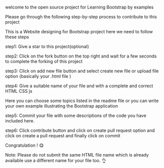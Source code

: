 welcome to the open source project for Learning Bootstrap by examples

Please go through the following step-by-step process to contribute to this project

This is a Website designing for Bootstrap project here we need to follow these steps

step1: Give a star to this project(optional)

step2: Click on the fork button on the top right and wait for a few seconds to complete the forking of this project

step3: Click on add new file button and select create new file or upload file option (basically your .html file )

step4: Give a suitable name of your file and with a complete and correct HTML CSS js

Here you can choose some topics listed in the readme file or you can write your own example illustrating the Bootstrap application

step5: Commit your file with some descriptions of the code you have included here.

step6: Click contribute button and click on create pull request option and click on create a pull request and finally click on commit

Congratulation ! 😋

Note: Please do not submit the same HTML file name which is already available use a different name for your file too. 👌
